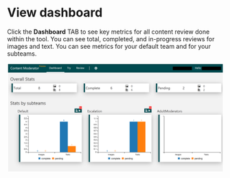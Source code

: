 <!-- 
NavPath: Content Moderator/Review Tool User Guide
LinkLabel: View Dashboard
Url: content-moderator/documentation/review-tool-user-guide/view-dashboard
Weight: 184
-->

# View dashboard #

Click the **Dashboard** TAB to see key metrics for all content review done within the tool. You can see total, completed, and in-progress reviews for images and text. You can see metrics for your default team and for your subteams.

![View Dashboard](images/0-Dashboard.PNG)
